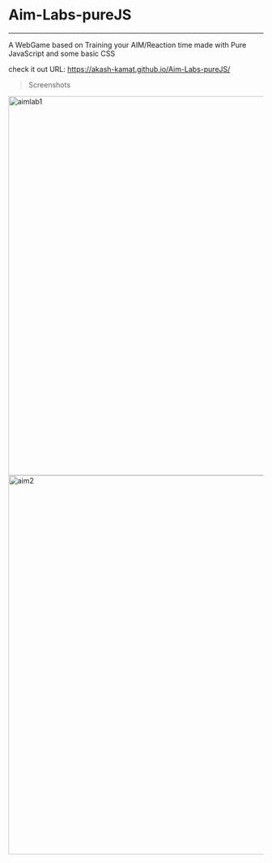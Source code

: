 # Aim-Labs-pureJS
-----------------------
A WebGame based on Training your AIM/Reaction time made with Pure JavaScript and some basic CSS


check it out URL: https://akash-kamat.github.io/Aim-Labs-pureJS/

>Screenshots

<img src="https://i.ibb.co/020LPXC/aimlab1.png" alt="aimlab1" width=750px border="0">
<img src="https://i.ibb.co/xLwhvcb/aim2.png" alt="aim2" width=750px border="0">
